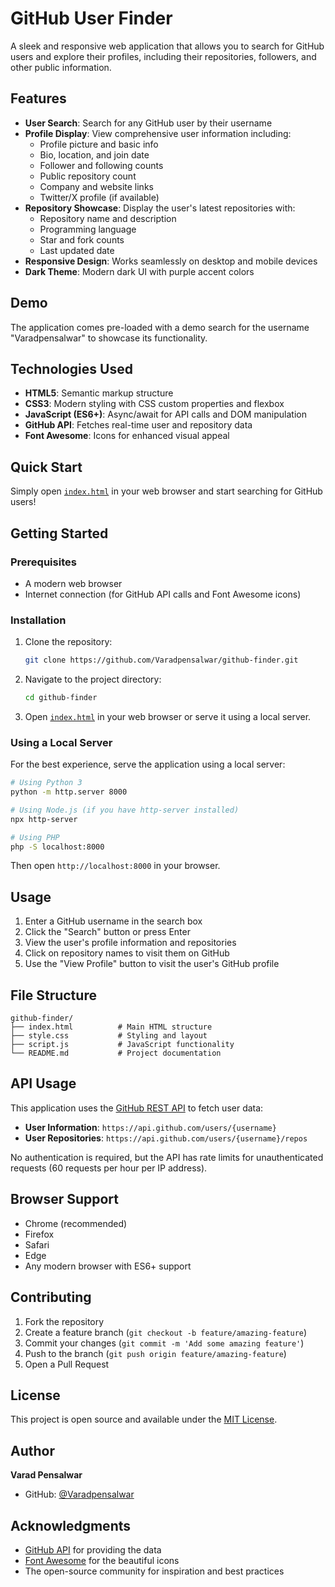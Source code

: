 # GitHub User Finder

A sleek and responsive web application that allows you to search for GitHub users and explore their profiles, including their repositories, followers, and other public information.

## Features

- **User Search**: Search for any GitHub user by their username
- **Profile Display**: View comprehensive user information including:
  - Profile picture and basic info
  - Bio, location, and join date
  - Follower and following counts
  - Public repository count
  - Company and website links
  - Twitter/X profile (if available)
- **Repository Showcase**: Display the user's latest repositories with:
  - Repository name and description
  - Programming language
  - Star and fork counts
  - Last updated date
- **Responsive Design**: Works seamlessly on desktop and mobile devices
- **Dark Theme**: Modern dark UI with purple accent colors

## Demo

The application comes pre-loaded with a demo search for the username "Varadpensalwar" to showcase its functionality.

## Technologies Used

- **HTML5**: Semantic markup structure
- **CSS3**: Modern styling with CSS custom properties and flexbox
- **JavaScript (ES6+)**: Async/await for API calls and DOM manipulation
- **GitHub API**: Fetches real-time user and repository data
- **Font Awesome**: Icons for enhanced visual appeal

## Quick Start

Simply open [`index.html`](index.html) in your web browser and start searching for GitHub users!

## Getting Started

### Prerequisites

- A modern web browser
- Internet connection (for GitHub API calls and Font Awesome icons)

### Installation

1. Clone the repository:
   ```bash
   git clone https://github.com/Varadpensalwar/github-finder.git
   ```

2. Navigate to the project directory:
   ```bash
   cd github-finder
   ```

3. Open [`index.html`](index.html) in your web browser or serve it using a local server.

### Using a Local Server

For the best experience, serve the application using a local server:

```bash
# Using Python 3
python -m http.server 8000

# Using Node.js (if you have http-server installed)
npx http-server

# Using PHP
php -S localhost:8000
```

Then open `http://localhost:8000` in your browser.

## Usage

1. Enter a GitHub username in the search box
2. Click the "Search" button or press Enter
3. View the user's profile information and repositories
4. Click on repository names to visit them on GitHub
5. Use the "View Profile" button to visit the user's GitHub profile

## File Structure

```text
github-finder/
├── index.html          # Main HTML structure
├── style.css           # Styling and layout
├── script.js           # JavaScript functionality
└── README.md           # Project documentation
```

## API Usage

This application uses the [GitHub REST API](https://docs.github.com/en/rest) to fetch user data:

- **User Information**: `https://api.github.com/users/{username}`
- **User Repositories**: `https://api.github.com/users/{username}/repos`

No authentication is required, but the API has rate limits for unauthenticated requests (60 requests per hour per IP address).

## Browser Support

- Chrome (recommended)
- Firefox
- Safari
- Edge
- Any modern browser with ES6+ support

## Contributing

1. Fork the repository
2. Create a feature branch (`git checkout -b feature/amazing-feature`)
3. Commit your changes (`git commit -m 'Add some amazing feature'`)
4. Push to the branch (`git push origin feature/amazing-feature`)
5. Open a Pull Request

## License

This project is open source and available under the [MIT License](LICENSE).

## Author

**Varad Pensalwar**
- GitHub: [@Varadpensalwar](https://github.com/Varadpensalwar)

## Acknowledgments

- [GitHub API](https://docs.github.com/en/rest) for providing the data
- [Font Awesome](https://fontawesome.com/) for the beautiful icons
- The open-source community for inspiration and best practices